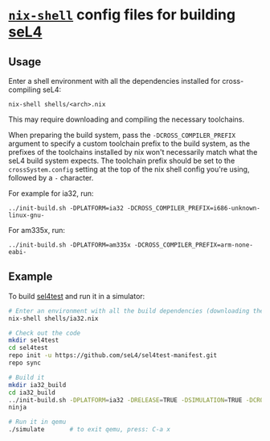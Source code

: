 # [`nix-shell`](https://nixos.org/manual/nix/unstable/command-ref/nix-shell.html) config files for building [seL4](https://sel4.systems/)

## Usage

Enter a shell environment with all the dependencies installed for cross-compiling seL4:
```
nix-shell shells/<arch>.nix
```

This may require downloading and compiling the necessary toolchains.

When preparing the build system, pass the `-DCROSS_COMPILER_PREFIX` argument to specify
a custom toolchain prefix to the build system, as the prefixes of the toolchains installed
by nix won't necessarily match what the seL4 build system expects. The toolchain prefix
should be set to the `crossSystem.config` setting at the top of the nix shell config you're using,
followed by a `-` character.

For example for ia32, run:
```
../init-build.sh -DPLATFORM=ia32 -DCROSS_COMPILER_PREFIX=i686-unknown-linux-gnu-
```

For am335x, run:
```
../init-build.sh -DPLATFORM=am335x -DCROSS_COMPILER_PREFIX=arm-none-eabi-
```

## Example

To build [sel4test](https://docs.sel4.systems/projects/sel4test/) and run it in a simulator:
``` bash
# Enter an environment with all the build dependencies (downloading them if necessary)
nix-shell shells/ia32.nix

# Check out the code
mkdir sel4test
cd sel4test
repo init -u https://github.com/seL4/sel4test-manifest.git
repo sync

# Build it
mkdir ia32_build
cd ia32_build
../init-build.sh -DPLATFORM=ia32 -DRELEASE=TRUE -DSIMULATION=TRUE -DCROSS_COMPILER_PREFIX=i686-unknown-linux-gnu-
ninja

# Run it in qemu
./simulate       # to exit qemu, press: C-a x
```
